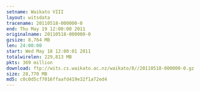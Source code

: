 ```yaml
---
setname: Waikato VIII
layout: witsdata
tracename: 20110518-000000-0
end: Thu May 19 12:00:00 2011
originalname: 20110518-000000-0
gzsize: 8,764 MB
len: 24:00:00
start: Wed May 18 12:00:01 2011
totalwirelen: 229,813 MB
pkts: 369 million
download: ftp://wits.cs.waikato.ac.nz/waikato/8//20110518-000000-0.gz
size: 28,770 MB
md5: c0c0d5cf7016ffaafd419e32f1a72ed4
---
```

